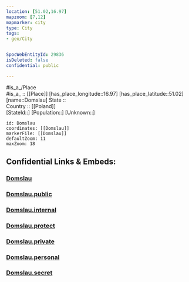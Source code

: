 ```yaml
---
location: [51.02,16.97] 
mapzoom: [7,12] 
mapmarker: city 
type: City
tags:
- geo/City


SpocWebEntityId: 29836
isDeleted: false
confidential: public

---
```

#is_a_/Place  
#is_a_ :: [[Place]] 
[has_place_longitude::16.97] 
[has_place_latitude::51.02] 
[name::Domslau] 
State ::  
Country :: [[Poland]]  
[StateId::] 
[Population::] 
[Unknown::] 


```leaflet
id: Domslau
coordinates: [[Domslau]] 
markerFile: [[Domslau]] 
defaultZoom: 11 
maxZoom: 18
```


## Confidential Links & Embeds: 

### [Domslau](/_Standards/Earth/Continent/Europe/Europe~East/Poland/Provinces~Poland/Lower_Silesian/City/Domslau.md) 

### [Domslau.public](/_public/Earth/Continent/Europe/Europe~East/Poland/Provinces~Poland/Lower_Silesian/City/Domslau.public.md) 

### [Domslau.internal](/_internal/Earth/Continent/Europe/Europe~East/Poland/Provinces~Poland/Lower_Silesian/City/Domslau.internal.md) 

### [Domslau.protect](/_protect/Earth/Continent/Europe/Europe~East/Poland/Provinces~Poland/Lower_Silesian/City/Domslau.protect.md) 

### [Domslau.private](/_private/Earth/Continent/Europe/Europe~East/Poland/Provinces~Poland/Lower_Silesian/City/Domslau.private.md) 

### [Domslau.personal](/_personal/Earth/Continent/Europe/Europe~East/Poland/Provinces~Poland/Lower_Silesian/City/Domslau.personal.md) 

### [Domslau.secret](/_secret/Earth/Continent/Europe/Europe~East/Poland/Provinces~Poland/Lower_Silesian/City/Domslau.secret.md)

